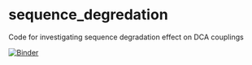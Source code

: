 # sequence_degredation
Code for investigating sequence degradation effect on DCA couplings 

[![Binder](https://mybinder.org/badge_logo.svg)](https://mybinder.org/v2/gh/nissmogt/sequence_degredation/tree/cluster/HEAD)
